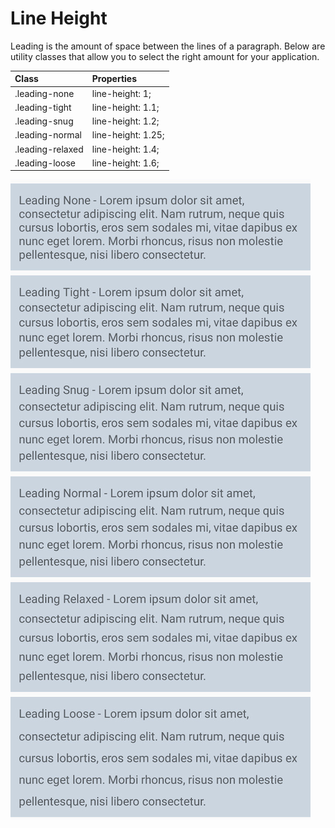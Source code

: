 # Line Height

Leading is the amount of space between the lines of a paragraph. Below are utility classes that allow you to select the right amount for your application.

| Class | Properties |
| :--- | :--- |
| .leading-none | line-height: 1; |
| .leading-tight | line-height: 1.1; |
| .leading-snug | line-height: 1.2; |
| .leading-normal | line-height: 1.25; |
| .leading-relaxed | line-height: 1.4; |
| .leading-loose | line-height: 1.6; |

![](../../.gitbook/assets/leading-example.jpg)


